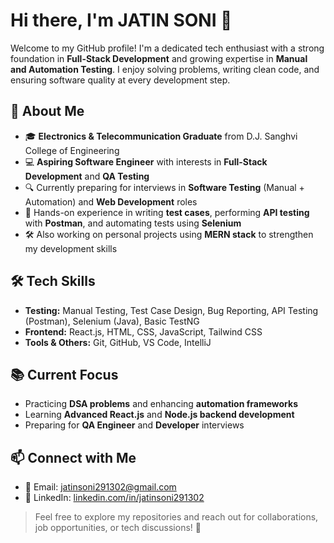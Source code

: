 # Hi there, I'm JATIN SONI 👋

Welcome to my GitHub profile! I'm a dedicated tech enthusiast with a strong foundation in **Full-Stack Development** and growing expertise in **Manual and Automation Testing**. I enjoy solving problems, writing clean code, and ensuring software quality at every development step.

## 🚀 About Me
- 🎓 **Electronics & Telecommunication Graduate** from D.J. Sanghvi College of Engineering  
- 💻 **Aspiring Software Engineer** with interests in **Full-Stack Development** and **QA Testing**  
- 🔍 Currently preparing for interviews in **Software Testing** (Manual + Automation) and **Web Development** roles  
- 🧪 Hands-on experience in writing **test cases**, performing **API testing** with **Postman**, and automating tests using **Selenium**  
- 🛠 Also working on personal projects using **MERN stack** to strengthen my development skills

## 🛠 Tech Skills
- **Testing:** Manual Testing, Test Case Design, Bug Reporting, API Testing (Postman), Selenium (Java), Basic TestNG  
- **Frontend:** React.js, HTML, CSS, JavaScript, Tailwind CSS   
- **Tools & Others:** Git, GitHub, VS Code, IntelliJ

## 📚 Current Focus
- Practicing **DSA problems** and enhancing **automation frameworks**  
- Learning **Advanced React.js** and **Node.js backend development**  
- Preparing for **QA Engineer** and **Developer** interviews

## 📫 Connect with Me
- 📧 Email: jatinsoni291302@gmail.com  
- 🔗 LinkedIn: [linkedin.com/in/jatinsoni291302](https://www.linkedin.com/in/jatinsoni291302/)

> Feel free to explore my repositories and reach out for collaborations, job opportunities, or tech discussions! 🚀
